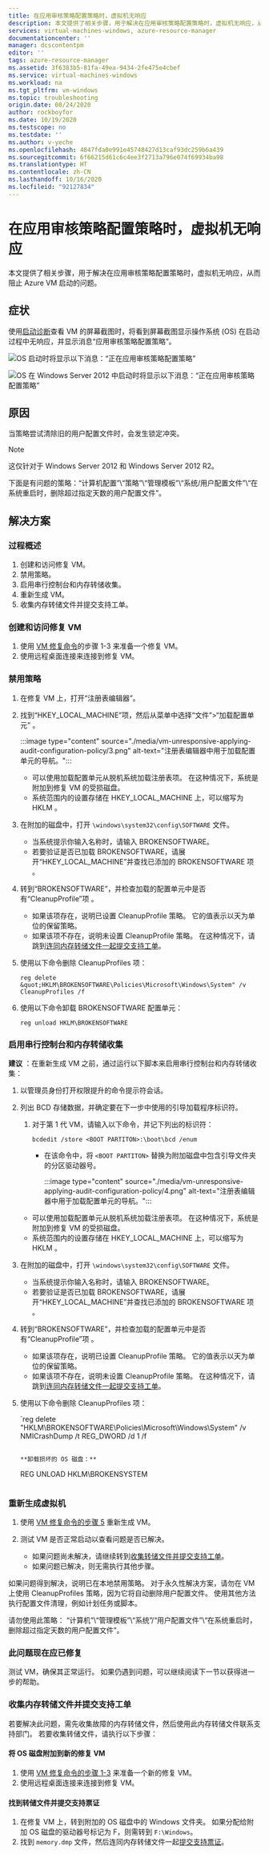```yaml
---
title: 在应用审核策略配置策略时，虚拟机无响应
description: 本文提供了相关步骤，用于解决在应用审核策略配置策略时，虚拟机无响应，从而阻止 Azure VM 启动的问题。
services: virtual-machines-windows, azure-resource-manager
documentationcenter: ''
manager: dcscontentpm
editor: ''
tags: azure-resource-manager
ms.assetid: 3f6383b5-81fa-49ea-9434-2fe475e4cbef
ms.service: virtual-machines-windows
ms.workload: na
ms.tgt_pltfrm: vm-windows
ms.topic: troubleshooting
origin.date: 08/24/2020
author: rockboyfor
ms.date: 10/19/2020
ms.testscope: no
ms.testdate: ''
ms.author: v-yeche
ms.openlocfilehash: 4847fda0e991e45748427d13caf93dc259b6a439
ms.sourcegitcommit: 6f66215d61c6c4ee3f2713a796e074f69934ba98
ms.translationtype: HT
ms.contentlocale: zh-CN
ms.lasthandoff: 10/16/2020
ms.locfileid: "92127834"
---
```

<!--Verified successfully on Charactors only-->
# <a name="virtual-machine-is-unresponsive-while-applying-audit-policy-configuration-policy"></a>在应用审核策略配置策略时，虚拟机无响应

本文提供了相关步骤，用于解决在应用审核策略配置策略时，虚拟机无响应，从而阻止 Azure VM 启动的问题。

## <a name="symptom"></a>症状

使用[启动诊断](/virtual-machines/troubleshooting/boot-diagnostics)查看 VM 的屏幕截图时，将看到屏幕截图显示操作系统 (OS) 在启动过程中无响应，并显示消息“应用审核策略配置策略”。

  ![OS 启动时将显示以下消息：“正在应用审核策略配置策略”](./media/vm-unresponsive-applying-audit-configuration-policy/1.png)

  ![OS 在 Windows Server 2012 中启动时将显示以下消息：“正在应用审核策略配置策略”](./media/vm-unresponsive-applying-audit-configuration-policy/2.png)

## <a name="cause"></a>原因

当策略尝试清除旧的用户配置文件时，会发生锁定冲突。

> [!NOTE]
> 这仅针对于 Windows Server 2012 和 Windows Server 2012 R2。

下面是有问题的策略：“计算机配置”\“策略”\“管理模板”\“系统/用户配置文件”\“在系统重启时，删除超过指定天数的用户配置文件”。

## <a name="solution"></a>解决方案

### <a name="process-overview"></a>过程概述

1. 创建和访问修复 VM。
1. 禁用策略。
1. 启用串行控制台和内存转储收集。
1. 重新生成 VM。
1. 收集内存转储文件并提交支持工单。

### <a name="create-and-access-a-repair-vm"></a>创建和访问修复 VM

1. 使用 [VM 修复命令](/virtual-machines/troubleshooting/repair-windows-vm-using-azure-virtual-machine-repair-commands)的步骤 1-3 来准备一个修复 VM。
1. 使用远程桌面连接来连接到修复 VM。

### <a name="disable-the-policy"></a>禁用策略

1. 在修复 VM 上，打开“注册表编辑器”。
1. 找到“HKEY_LOCAL_MACHINE”项，然后从菜单中选择“文件”>“加载配置单元” 。

    :::image type="content" source="./media/vm-unresponsive-applying-audit-configuration-policy/3.png" alt-text="注册表编辑器中用于加载配置单元的导航。":::

    - 可以使用加载配置单元从脱机系统加载注册表项。 在这种情况下，系统是附加到修复 VM 的受损磁盘。
    - 系统范围内的设置存储在 HKEY_LOCAL_MACHINE 上，可以缩写为 HKLM 。

1. 在附加的磁盘中，打开 `\windows\system32\config\SOFTWARE` 文件。

    - 当系统提示你输入名称时，请输入 BROKENSOFTWARE。
    - 若要验证是否已加载 BROKENSOFTWARE，请展开“HKEY_LOCAL_MACHINE”并查找已添加的 BROKENSOFTWARE 项  。

1. 转到“BROKENSOFTWARE”，并检查加载的配置单元中是否有“CleanupProfile”项 。

    - 如果该项存在，说明已设置 CleanupProfile 策略。 它的值表示以天为单位的保留策略。
    - 如果该项不存在，说明未设置 CleanupProfile 策略。 在这种情况下，请跳到[连同内存转储文件一起提交支持工单](#collect-the-memory-dump-file-and-submit-a-support-ticket)。

1. 使用以下命令删除 CleanupProfiles 项：

    `reg delete &quot;HKLM\BROKENSOFTWARE\Policies\Microsoft\Windows\System" /v CleanupProfiles /f`

1. 使用以下命令卸载 BROKENSOFTWARE 配置单元：

    `reg unload HKLM\BROKENSOFTWARE`

### <a name="enable-the-serial-console-and-memory-dump-collection"></a>启用串行控制台和内存转储收集

**建议** ：在重新生成 VM 之前，通过运行以下脚本来启用串行控制台和内存转储收集：

1. 以管理员身份打开权限提升的命令提示符会话。
1. 列出 BCD 存储数据，并确定要在下一步中使用的引导加载程序标识符。

    1. 对于第 1 代 VM，请输入以下命令，并记下列出的标识符：

        `bcdedit /store <BOOT PARTITON>:\boot\bcd /enum`

        - 在该命令中，将 `<BOOT PARTITON>` 替换为附加磁盘中包含引导文件夹的分区驱动器号。

            :::image type="content" source="./media/vm-unresponsive-applying-audit-configuration-policy/4.png" alt-text="注册表编辑器中用于加载配置单元的导航。":::

    - 可以使用加载配置单元从脱机系统加载注册表项。 在这种情况下，系统是附加到修复 VM 的受损磁盘。
    - 系统范围内的设置存储在 HKEY_LOCAL_MACHINE 上，可以缩写为 HKLM 。

1. 在附加的磁盘中，打开 `\windows\system32\config\SOFTWARE` 文件。

    - 当系统提示你输入名称时，请输入 BROKENSOFTWARE。
    - 若要验证是否已加载 BROKENSOFTWARE，请展开“HKEY_LOCAL_MACHINE”并查找已添加的 BROKENSOFTWARE 项  。

1. 转到“BROKENSOFTWARE”，并检查加载的配置单元中是否有“CleanupProfile”项 。

    - 如果该项存在，说明已设置 CleanupProfile 策略。 它的值表示以天为单位的保留策略。
    - 如果该项不存在，说明未设置 CleanupProfile 策略。 在这种情况下，请跳到[连同内存转储文件一起提交支持工单](#collect-the-memory-dump-file-and-submit-a-support-ticket)。

1. 使用以下命令删除 CleanupProfiles 项：

    `reg delete &quot;HKLM\BROKENSOFTWARE\Policies\Microsoft\Windows\System" /v NMICrashDump /t REG_DWORD /d 1 /f 
    ```

    **卸载损坏的 OS 磁盘：**

    ```
    REG UNLOAD HKLM\BROKENSYSTEM
    ```

### <a name="rebuild-the-virtual-machine"></a>重新生成虚拟机

1. 使用 [VM 修复命令的步骤 5](/virtual-machines/troubleshooting/repair-windows-vm-using-azure-virtual-machine-repair-commands#repair-process-example) 重新生成 VM。

1. 测试 VM 是否正常启动以查看问题是否已解决。

   - 如果问题尚未解决，请继续转到[收集转储文件并提交支持工单](#collect-the-memory-dump-file-and-submit-a-support-ticket)。
   - 如果问题已解决，则无需执行其他步骤。

如果问题得到解决，说明已在本地禁用策略。 对于永久性解决方案，请勿在 VM 上使用 CleanupProfiles 策略，因为它将自动删除用户配置文件。 使用其他方法执行配置文件清理，例如计划任务或脚本。

请勿使用此策略：
“计算机”\“管理模板”\“系统”/“用户配置文件”\“在系统重启时，删除超过指定天数的用户配置文件”。

### <a name="the-issue-should-now-be-fixed"></a>此问题现在应已修复

测试 VM，确保其正常运行。 如果仍遇到问题，可以继续阅读下一节以获得进一步的帮助。

### <a name="collect-the-memory-dump-file-and-submit-a-support-ticket"></a>收集内存转储文件并提交支持工单

若要解决此问题，需先收集故障的内存转储文件，然后使用此内存转储文件联系支持部门。 若要收集转储文件，请执行以下步骤：

#### <a name="attach-the-os-disk-to-a-new-repair-vm"></a>将 OS 磁盘附加到新的修复 VM

1. 使用 [VM 修复命令的步骤 1-3](/virtual-machines/troubleshooting/repair-windows-vm-using-azure-virtual-machine-repair-commands) 来准备一个新的修复 VM。
1. 使用远程桌面连接来连接到修复 VM。

#### <a name="locate-the-dump-file-and-submit-a-support-ticket"></a>找到转储文件并提交支持票证

1. 在修复 VM 上，转到附加的 OS 磁盘中的 Windows 文件夹。 如果分配给附加 OS 磁盘的驱动器号标记为 F，则需转到 `F:\Windows`。
1. 找到 `memory.dmp` 文件，然后连同内存转储文件一起[提交支持票证](https://support.azure.cn/support/support-azure/)。

<!--Not Available on [non-maskable interrupt (NMI) calls in serial console](/virtual-machines/troubleshooting/serial-console-windows#use-the-serial-console-for-nmi-calls)-->

<!-- Update_Description: update meta properties, wording update, update link -->
